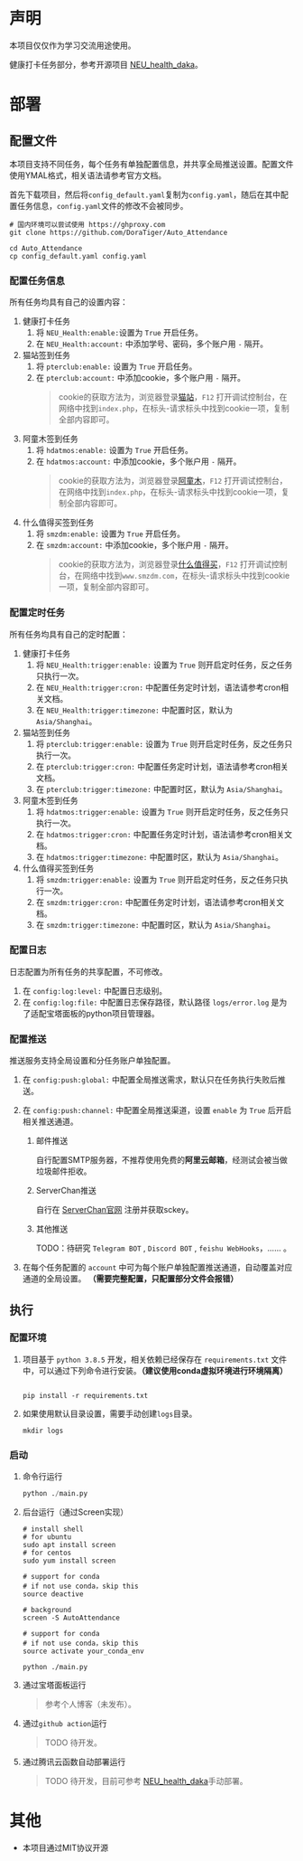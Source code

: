 # 声明

本项目仅仅作为学习交流用途使用。


健康打卡任务部分，参考开源项目 [NEU_health_daka](https://github.com/Bmaili/NEU_health_daka)。

# 部署

## 配置文件

本项目支持不同任务，每个任务有单独配置信息，并共享全局推送设置。配置文件使用YMAL格式，相关语法请参考官方文档。

首先下载项目，然后将`config_default.yaml`复制为`config.yaml`，随后在其中配置任务信息，`config.yaml`文件的修改不会被同步。

```shell
# 国内环境可以尝试使用 https://ghproxy.com
git clone https://github.com/DoraTiger/Auto_Attendance

cd Auto_Attendance
cp config_default.yaml config.yaml
```

### 配置任务信息

所有任务均具有自己的设置内容：

1. 健康打卡任务
   1. 将 `NEU_Health:enable:`设置为 `True` 开启任务。
   2. 在 `NEU_Health:account:` 中添加学号、密码，多个账户用 `-` 隔开。
2. 猫站签到任务
   1. 将 `pterclub:enable:` 设置为 `True` 开启任务。 
   2. 在 `pterclub:account:` 中添加cookie，多个账户用 `-` 隔开。
      > cookie的获取方法为，浏览器登录[猫站](https://pterclub.com/)，`F12` 打开调试控制台，在网络中找到`index.php`，在标头-请求标头中找到cookie一项，复制全部内容即可。
3. 阿童木签到任务
   1. 将 `hdatmos:enable:` 设置为 `True` 开启任务。 
   2. 在 `hdatmos:account:` 中添加cookie，多个账户用 `-` 隔开。
        > cookie的获取方法为，浏览器登录[阿童木](https://hdatmos.com/)，`F12` 打开调试控制台，在网络中找到`index.php`，在标头-请求标头中找到cookie一项，复制全部内容即可。
4. 什么值得买签到任务
   1. 将 `smzdm:enable:` 设置为 `True` 开启任务。 
   2. 在 `smzdm:account:` 中添加cookie，多个账户用 `-` 隔开。
        > cookie的获取方法为，浏览器登录[什么值得买](https://www.smzdm.com/)，`F12` 打开调试控制台，在网络中找到`www.smzdm.com`，在标头-请求标头中找到cookie一项，复制全部内容即可。   

### 配置定时任务

所有任务均具有自己的定时配置：

1. 健康打卡任务
   1. 将 `NEU_Health:trigger:enable:` 设置为 `True` 则开启定时任务，反之任务只执行一次。 
   2. 在 `NEU_Health:trigger:cron:` 中配置任务定时计划，语法请参考cron相关文档。
   3. 在 `NEU_Health:trigger:timezone:` 中配置时区，默认为 `Asia/Shanghai`。
2. 猫站签到任务
   1. 将 `pterclub:trigger:enable:` 设置为 `True` 则开启定时任务，反之任务只执行一次。 
   2. 在 `pterclub:trigger:cron:` 中配置任务定时计划，语法请参考cron相关文档。
   3. 在 `pterclub:trigger:timezone:` 中配置时区，默认为 `Asia/Shanghai`。
3. 阿童木签到任务
   1. 将 `hdatmos:trigger:enable:` 设置为 `True` 则开启定时任务，反之任务只执行一次。 
   2. 在 `hdatmos:trigger:cron:` 中配置任务定时计划，语法请参考cron相关文档。
   3. 在 `hdatmos:trigger:timezone:` 中配置时区，默认为 `Asia/Shanghai`。
4. 什么值得买签到任务
   1. 将 `smzdm:trigger:enable:` 设置为 `True` 则开启定时任务，反之任务只执行一次。 
   2. 在 `smzdm:trigger:cron:` 中配置任务定时计划，语法请参考cron相关文档。
   3. 在 `smzdm:trigger:timezone:` 中配置时区，默认为 `Asia/Shanghai`。
### 配置日志

日志配置为所有任务的共享配置，不可修改。

1. 在 `config:log:level:` 中配置日志级别。
2. 在 `config:log:file:` 中配置日志保存路径，默认路径 `logs/error.log` 是为了适配宝塔面板的python项目管理器。

### 配置推送

推送服务支持全局设置和分任务账户单独配置。

1. 在 `config:push:global:` 中配置全局推送需求，默认只在任务执行失败后推送。
2. 在 `config:push:channel:` 中配置全局推送渠道，设置 `enable` 为 `True` 后开启相关推送通道。

    1. 邮件推送

        自行配置SMTP服务器，不推荐使用免费的**阿里云邮箱**，经测试会被当做垃圾邮件拒收。

    1. ServerChan推送

        自行在 [ServerChan官网](https://sct.ftqq.com/) 注册并获取sckey。

    2. 其他推送
   
        TODO：待研究 `Telegram BOT` , `Discord BOT` , `feishu WebHooks`，…… 。

3. 在每个任务配置的 `account` 中可为每个账户单独配置推送通道，自动覆盖对应通道的全局设置。 **（需要完整配置，只配置部分文件会报错）**

## 执行

### 配置环境
1. 项目基于 `python 3.8.5` 开发，相关依赖已经保存在 `requirements.txt` 文件中，可以通过下列命令进行安装。**（建议使用conda虚拟环境进行环境隔离）**
   ```shell

   pip install -r requirements.txt
   ```
2. 如果使用默认目录设置，需要手动创建`logs`目录。
   ```shell
   mkdir logs
   ```


### 启动

1. 命令行运行
   ```python
   python ./main.py
   ```
2. 后台运行（通过Screen实现）
   ```shell
   # install shell
   # for ubuntu
   sudo apt install screen
   # for centos
   sudo yum install screen

   # support for conda
   # if not use conda，skip this
   source deactive

   # background
   screen -S AutoAttendance

   # support for conda
   # if not use conda，skip this
   source activate your_conda_env

   python ./main.py
   ``` 
3. 通过宝塔面板运行
   > 参考个人博客（未发布）。
4. 通过`github action`运行
   > TODO 待开发。
5. 通过腾讯云函数自动部署运行
   > TODO 待开发，目前可参考 [NEU_health_daka](https://github.com/Bmaili/NEU_health_daka)手动部署。

# 其他

* 本项目通过MIT协议开源

